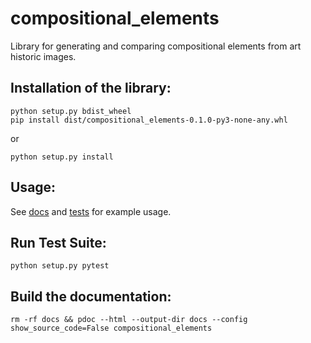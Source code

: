 # compositional_elements
Library for generating and comparing compositional elements from art historic images.

## Installation of the library:
```
python setup.py bdist_wheel
pip install dist/compositional_elements-0.1.0-py3-none-any.whl
```
or
```
python setup.py install
```

## Usage:
See [docs](https://tilman.github.io/compositional_elements/compositional_elements/) and [tests](tests/generate/test_pose_direction.py) for example usage.

## Run Test Suite:
`python setup.py pytest`

## Build the documentation:
`rm -rf docs && pdoc --html --output-dir docs --config show_source_code=False compositional_elements`

